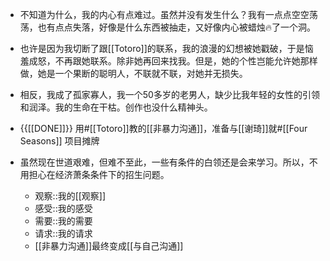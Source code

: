 - 不知道为什么，我的内心有点难过。虽然并没有发生什么？我有一点点空空荡荡，也有点点失落，好像是什么东西被抽走，又好像内心被蜡烛🔥了一个洞。
- 也许是因为我切断了跟[[Totoro]]的联系，我的浪漫的幻想被她戳破，于是恼羞成怒，不再跟她联系。除非她再回来找我。但是，她的个性岂能允许她那样做，她是一个果断的聪明人，不联就不联，对她并无损失。


- 相反，我成了孤家寡人，我一个50多岁的老男人，缺少比我年轻的女性的引领和润泽。我的生命在干枯。创作也没什么精神头。
- {{[[DONE]]}} 用#[[Totoro]]教的[[非暴力沟通]]，准备与[[谢琦]]就#[[Four Seasons]] 项目摊牌
- 虽然现在世道艰难，但难不至此，一些有条件的白领还是会来学习。所以，不用担心在经济萧条条件下的招生问题。
    - 观察::我的[[观察]]
    - 感受::我的感受
    - 需要::我的需要
    - 请求::我的请求
    - [[非暴力沟通]]最终变成[[与自己沟通]]
